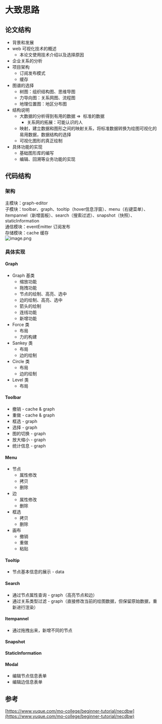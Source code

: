 # 大致思路

## 论文结构

* 背景和发展
* web 可视化技术的概述
  * 本论文使用技术介绍以及选择原因
* 企业关系的分析
* 项目架构
  * 订阅发布模式
  * 缓存
* 图谱的选择
  * 树图：组织结构图、思维导图
  * 力导向图：关系网图、流程图
  * 地理位置图：地区分布图
* 结构说明
  * 大数据的分析得到有用的数据 =>  标准的数据
    * 关系网的拓展：可能认识的人
  * 映射，建立数据和图形之间的映射关系，将标准数据转换为绘图可视化的易用数据，数据结构的选择
  * 可视化图形的真正绘制
* 具体功能的实现
  * 基础图形库的编写
  * 编辑、回溯等业务功能的实现

## 代码结构

### 架构

主模块：graph-editor<br />子模块：toolbar、graph、tooltip（hover信息浮窗）、menu（右键菜单）、itempannel（新增面板）、search（搜索过滤）、snapshot（快照）、staticInformation<br />通信模块：eventEmitter 订阅发布<br />存储模块：cache 缓存<br />![image.png](https://cdn.nlark.com/yuque/0/2019/png/190267/1553227322036-3e463b23-698b-4f89-9e86-6e782f3cdcfa.png#align=left&display=inline&height=671&name=image.png&originHeight=839&originWidth=1738&size=43013&status=done&width=1390)

### 具体实现

#### Graph

* Graph 基类
  * 缩放功能
  * 拖拽功能
  * 节点的绘制、高亮、选中
  * 边的绘制、高亮、选中
  * 箭头的绘制
  * 连线功能
  * 新增功能
* Force 类
  * 布局
  * 力的构建
* Sankey 类
  * 布局
  * 边的绘制
* Circle 类
  * 布局
  * 边的绘制
* Level 类
  * 布局

#### Toolbar

* 撤销 - cache & graph
* 重做 - cache & graph
* 框选 - graph
* 选择 - graph
* 图的切换 - graph
* 放大缩小 - graph
* 统计信息 - graph

#### Menu

* 节点
  * 属性修改
  * 拷贝
  * 删除
* 边
  * 属性修改
  * 删除
* 框选
  * 拷贝
  * 删除
* 画布
  * 撤销
  * 重做
  * 粘贴

#### Tooltip

* 节点基本信息的展示 - data

#### Search

* 通过节点属性查询 - graph（高亮节点和边）
* 通过关系类型过滤 - graph（直接修改当前的绘图数据，但保留原始数据，重新进行渲染）

#### Itempannel

* 通过拖拽出来，新增不同的节点

#### Snapshot

#### StaticInformation


#### Modal

* 编辑节点信息表单
* 编辑边信息表单

## 参考

[https://www.yuque.com/mo-college/beginner-tutorial/necdbw](https://www.yuque.com/mo-college/beginner-tutorial/necdbw)
